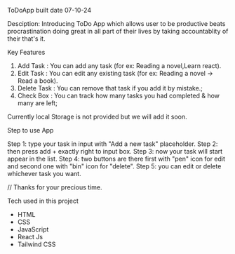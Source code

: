 ToDoApp built date 07-10-24 

Desciption:
Introducing ToDo App which allows user to be productive beats procrastination doing great in all part of their lives by taking accountablity of their that's it.

Key Features 
1. Add Task : You can add any task (for ex: Reading a novel,Learn react). 
2. Edit Task : You can edit any existing task (for ex: Reading a novel ->  Read a book). 
3. Delete Task : You can remove that task if you add it by mistake.;
4. Check Box : You can track how many tasks you had completed & how many are left;

Currently local Storage is not provided but we will add it soon.

Step to use App

Step 1: type your task in input with "Add a new task" placeholder.
Step 2: then press add + exactly right to input box.
Step 3: now your task will start appear in the list.
Step 4: two buttons are there first with "pen" icon for edit and second one with "bin" icon for "delete".
Step 5: you can edit or delete whichever task you want.

// Thanks for your precious time.

Tech used in this project
* HTML
* CSS
* JavaScript
* React Js
* Tailwind CSS


